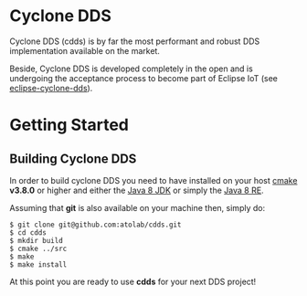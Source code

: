 # Cyclone DDS

Cyclone DDS (cdds) is by far the most performant and robust DDS implementation available on the market. 

Beside, Cyclone DDS is developed completely in the open and is undergoing the acceptance process to become part of Eclipse IoT (see  [eclipse-cyclone-dds](https://projects.eclipse.org/proposals/eclipse-cyclone-dds)).


# Getting Started
## Building Cyclone DDS

In order to build cyclone DDS you need to have installed on your host [cmake](https://cmake.org) **v3.8.0** or higher and either the [Java 8 JDK](http://www.oracle.com/technetwork/java/javase/downloads/jdk8-downloads-2133151.html) or simply the [Java 8 RE](http://www.oracle.com/technetwork/java/javase/downloads/server-jre8-downloads-2133154.html).

Assuming that **git** is also available on your machine then, simply do:

    $ git clone git@github.com:atolab/cdds.git
    $ cd cdds
    $ mkdir build
    $ cmake ../src
    $ make
    $ make install

At this point you are ready to use **cdds** for your next DDS project!
 

